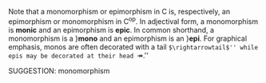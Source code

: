 Note that a monomorphism or epimorphism in $\mathsf{C}$ is, respectively, an epimorphism or monomorphism in $\mathsf{C}^\mathrm{op}$. In adjectival form, a monomorphism is **monic** and an epimorphism is **epic**. In common shorthand, a monomorphism is a }**mono** and an epimorphism is an }**epi**.  For graphical emphasis, monos are often decorated with a tail ``$\rightarrowtail$'' while epis may be decorated at their head ``$\twoheadrightarrow$.''

SUGGESTION: monomorphism